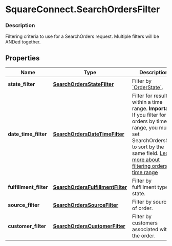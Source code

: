 # SquareConnect.SearchOrdersFilter

### Description

Filtering criteria to use for a SearchOrders request. Multiple filters will be ANDed together.

## Properties
Name | Type | Description | Notes
------------ | ------------- | ------------- | -------------
**state_filter** | [**SearchOrdersStateFilter**](SearchOrdersStateFilter.md) | Filter by [&#x60;OrderState&#x60;](#type-orderstate). | [optional] 
**date_time_filter** | [**SearchOrdersDateTimeFilter**](SearchOrdersDateTimeFilter.md) | Filter for results within a time range.  __Important:__ If you filter for orders by time range, you must set SearchOrdersSort to sort by the same field. [Learn more about filtering orders by time range](/orders-api/manage-orders#important-note-on-filtering-orders-by-time-range) | [optional] 
**fulfillment_filter** | [**SearchOrdersFulfillmentFilter**](SearchOrdersFulfillmentFilter.md) | Filter by fulfillment type or state. | [optional] 
**source_filter** | [**SearchOrdersSourceFilter**](SearchOrdersSourceFilter.md) | Filter by source of order. | [optional] 
**customer_filter** | [**SearchOrdersCustomerFilter**](SearchOrdersCustomerFilter.md) | Filter by customers associated with the order. | [optional] 


